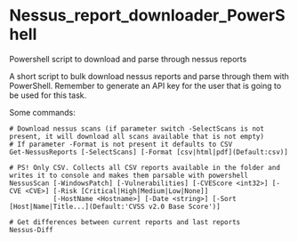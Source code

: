 # Nessus_report_downloader_PowerShell
Powershell script to download and parse through nessus reports

A short script to bulk download nessus reports and parse through them with PowerShell.
Remember to generate an API key for the user that is going to be used for this task.

Some commands:
    
    # Download nessus scans (if parameter switch -SelectScans is not present, it will download all scans available that is not empty)
    # If parameter -Format is not present it defaults to CSV
    Get-NessusReports [-SelectScans] [-Format [csv|html|pdf](Default:csv)]
    
    # PS! Only CSV. Collects all CSV reports available in the folder and writes it to console and makes them parsable with powershell
    NessusScan [-WindowsPatch] [-Vulnerabilities] [-CVEScore <int32>] [-CVE <CVE>] [-Risk [Critical|High|Medium|Low|None]]
               [-HostName <Hostname>] [-Date <string>] [-Sort [Host|Name|Title...](Default:'CVSS v2.0 Base Score')]
               
    # Get differences between current reports and last reports
    Nessus-Diff
